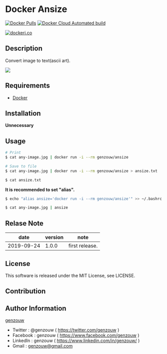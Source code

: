 # Docker Ansize

[![Docker Pulls](https://img.shields.io/docker/pulls/genzouw/ansize.svg?style=for-the-badge)](https://hub.docker.com/r/genzouw/ansize/)
[![Docker Cloud Automated build](https://img.shields.io/docker/cloud/automated/genzouw/ansize.svg?style=for-the-badge)](https://hub.docker.com/r/genzouw/ansize/)

[![dockeri.co](https://dockeri.co/image/genzouw/ansize)](https://hub.docker.com/r/genzouw/ansize)

## Description

Convert image to text(ascii art).

![](https://docs.google.com/uc?id=1NACdNccAXZjxpq0xP95EDWIhLF89n65w)

## Requirements

* [Docker](https://www.docker.com)

## Installation

**Unnecessary**

## Usage

```bash
# Print
$ cat any-image.jpg | docker run -i --rm genzouw/ansize

# Save to file
$ cat any-image.jpg | docker run -i --rm genzouw/ansize > ansize.txt

$ cat ansize.txt
```

**It is recommended to set "alias".**

```bash
$ echo "alias ansize='docker run -i --rm genzouw/ansize'" >> ~/.bashrc

$ cat any-image.jpg | ansize
```

## Relase Note

| date       | version | note           |
| ---        | ---     | ---            |
| 2019-09-24 | 1.0.0   | first release. |


## License

This software is released under the MIT License, see LICENSE.


## Contribution


## Author Information

[genzouw](https://genzouw.com)

* Twitter   : @genzouw ( https://twitter.com/genzouw )
* Facebook  : genzouw ( https://www.facebook.com/genzouw )
* LinkedIn  : genzouw ( https://www.linkedin.com/in/genzouw/ )
* Gmail     : genzouw@gmail.com
